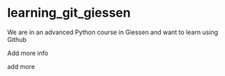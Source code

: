 # learning_git_giessen
We are in an advanced Python course in Giessen and want to learn using Github

Add more info

add more
